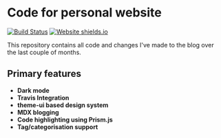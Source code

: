 # Code for personal website
[![Build Status](https://travis-ci.org/GLaDO8/GLaDO8.github.io.svg?branch=develop)](https://travis-ci.org/GLaDO8/GLaDO8.github.io)
[![Website shields.io](https://img.shields.io/website-up-down-green-red/http/shields.io.svg)](http://shields.io/)

This repository contains all code and changes I've made to the blog over the last couple of months. 

## Primary features

- **Dark mode**
- **Travis Integration**
- **theme-ui based design system**
- **MDX blogging**
- **Code highlighting using Prism.js**
- **Tag/categorisation support**

